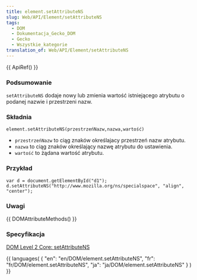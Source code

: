```yaml
---
title: element.setAttributeNS
slug: Web/API/Element/setAttributeNS
tags:
  - DOM
  - Dokumentacja_Gecko_DOM
  - Gecko
  - Wszystkie_kategorie
translation_of: Web/API/Element/setAttributeNS
---
```

{{ ApiRef() }}

### Podsumowanie

`setAttributeNS` dodaje nowy lub zmienia wartość istniejącego atrybutu o podanej nazwie i przestrzeni nazw.

### Składnia

    element.setAttributeNS(przestrzeńNazw,nazwa,wartość)

- `przestrzeńNazw` to ciąg znaków określajacy przestrzeń nazw atrybutu.
- `nazwa` to ciąg znaków określający nazwę atrybutu do ustawienia.
- `wartość` to żądana wartość atrybutu.

### Przykład

    var d = document.getElementById("d1");
    d.setAttributeNS("http://www.mozilla.org/ns/specialspace", "align", "center");

### Uwagi

{{ DOMAttributeMethods() }}

### Specyfikacja

[DOM Level 2 Core: setAttributeNS](http://www.w3.org/TR/DOM-Level-2-Core/core.html#ID-ElSetAttrNS)





{{ languages( { "en": "en/DOM/element.setAttributeNS", "fr": "fr/DOM/element.setAttributeNS", "ja": "ja/DOM/element.setAttributeNS" } ) }}
